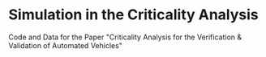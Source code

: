 # Simulation in the Criticality Analysis
Code and Data for the Paper "Criticality Analysis for the Verification &amp; Validation of Automated Vehicles"
